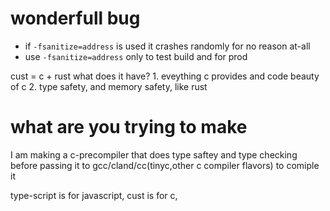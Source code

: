 # wonderfull bug
- if `-fsanitize=address` is used it crashes randomly for no reason at-all
- use `-fsanitize=address` only to test build and for prod

cust = c + rust
        what does it have?
            1. eveything c provides and code beauty of c
            2. type safety, and memory safety, like rust

# what are you trying to make
I am making a c-precompiler that does type saftey 
and type checking before passing it to gcc/cland/cc(tinyc,other c compiler flavors) to comiple it


type-script is for javascript,
cust is for c,
